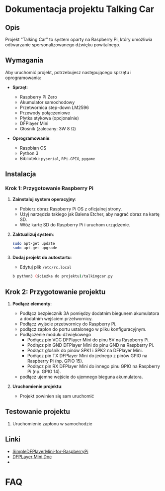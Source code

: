 # Dokumentacja projektu Talking Car

## Opis

Projekt "Talking Car" to system oparty na Raspberry Pi, który umożliwia odtwarzanie spersonalizowanego dźwięku powitalnego.

## Wymagania

Aby uruchomić projekt, potrzebujesz następującego sprzętu i oprogramowania:

- **Sprzęt**:

  - Raspberry Pi Zero
  - Akumulator samochodowy
  - Przetwornica step-down LM2596
  - Przewody połączeniowe
  - Płytka stykowa (opcjonalnie)
  - DFPlayer Mini
  - Głośnik (zalecany: 3W 8 Ω)

- **Oprogramowanie**:
  - Raspbian OS
  - Python 3
  - Biblioteki: `pyserial`, `RPi.GPIO`, `pygame`
  
## Instalacja

### Krok 1: Przygotowanie Raspberry Pi

1. **Zainstaluj system operacyjny**:

   - Pobierz obraz Raspberry Pi OS z oficjalnej strony.
   - Użyj narzędzia takiego jak Balena Etcher, aby nagrać obraz na kartę SD.
   - Włóż kartę SD do Raspberry Pi i uruchom urządzenie.

2. **Zaktualizuj system**:
   ```bash
   sudo apt-get update
   sudo apt-get upgrade
   ```

3. **Dodaj projekt do autostartu**:

    - Edytuj plik `/etc/rc.local`
    ```bash
   b python3 (ścieżka do projektu)/talkingcar.py
    ```
## Krok 2: Przygotowanie projektu

1. **Podłącz elementy**:
    
    - Podłącz bezpiecznik 3A pomiędzy dodatnim biegunem akumulatora a dodatnim wejściem przetwornicy.
    - Podłącz wyjście przetwornicy do Raspberry Pi.
    - podłącz zapłon do portu ustalonego w pliku konfiguracyjnym.
    - Podłączenie modułu dźwiękowego
      - Podłącz pin VCC DFPlayer Mini do pinu 5V na Raspberry Pi. 
      - Podłącz pin GND DFPlayer Mini do pinu GND na Raspberry Pi.
      - Podłącz głośnik do pinów SPK1 i SPK2 na DFPlayer Mini.
      - Podłącz pin TX DFPlayer Mini do jednego z pinów GPIO na Raspberry Pi (np. GPIO 15).
      - Podłącz pin RX DFPlayer Mini do innego pinu GPIO na Raspberry Pi (np. GPIO 14).
    - podłącz ujemne wejście do ujemnego bieguna akumulatora.

2. **Uruchomienie projektu**:

    - Projekt powinien się sam uruchomić

## Testowanie projektu

1. Uruchomienie zapłonu w samochodzie

## Linki
- [SimpleDFPlayerMini-for-RaspberryPi](https://github.com/andreaswatch/SimpleDFPlayerMini-for-RaspberryPi?tab=readme-ov-file)
- [DFPLayer Mini Doc](https://picaxe.com/docs/spe033.pdf)
- 

# FAQ
